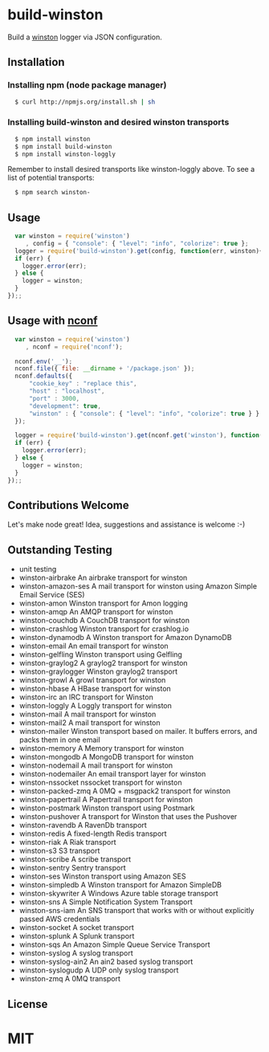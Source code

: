 # build-winston
Build a [winston][0] logger via JSON configuration.

## Installation

### Installing npm (node package manager)

``` sh
  $ curl http://npmjs.org/install.sh | sh
```

### Installing build-winston and desired winston transports

``` sh
  $ npm install winston
  $ npm install build-winston
  $ npm install winston-loggly
```

Remember to install desired transports like winston-loggly above. To see a list of potential transports:
``` sh
  $ npm search winston-
```

## Usage
``` js
  var winston = require('winston')
     , config = { "console": { "level": "info", "colorize": true };
  logger = require('build-winston').get(config, function(err, winston){
  if (err) {
    logger.error(err);
  } else {
    logger = winston;
  }
});;
```

## Usage with [nconf][1]
``` js
  var winston = require('winston')
     , nconf = require('nconf');

  nconf.env('__');
  nconf.file({ file: __dirname + '/package.json' });
  nconf.defaults({
      "cookie_key" : "replace this",
      "host" : "localhost",
      "port" : 3000,
      "development": true,
      "winston" : { "console": { "level": "info", "colorize": true } }
  });

  logger = require('build-winston').get(nconf.get('winston'), function(err, winston){
  if (err) {
    logger.error(err);
  } else {
    logger = winston;
  }
});;
```

## Contributions Welcome

Let's make node great! Idea, suggestions and assistance is welcome :-)

## Outstanding Testing
- unit testing
- winston-airbrake      An airbrake transport for winston
- winston-amazon-ses    A mail transport for winston using Amazon Simple Email Service (SES)
- winston-amon          Winston transport for Amon logging
- winston-amqp          An AMQP transport for winston
- winston-couchdb       A CouchDB transport for winston
- winston-crashlog      Winston transport for crashlog.io
- winston-dynamodb      A Winston transport for Amazon DynamoDB
- winston-email         An email transport for winston
- winston-gelfling      Winston transport using Gelfling
- winston-graylog2      A graylog2 transport for winston
- winston-graylogger    Winston graylog2 transport
- winston-growl         A growl transport for winston
- winston-hbase         A HBase transport for winston
- winston-irc           an IRC transport for Winston
- winston-loggly        A Loggly transport for winston
- winston-mail          A mail transport for winston
- winston-mail2         A mail transport for winston
- winston-mailer        Winston transport based on mailer. It buffers errors, and packs them in one email
- winston-memory        A Memory transport for winston
- winston-mongodb       A MongoDB transport for winston
- winston-nodemail      A mail transport for winston
- winston-nodemailer    An email transport layer for winston
- winston-nssocket      nssocket transport for winston
- winston-packed-zmq    A 0MQ + msgpack2 transport for winston
- winston-papertrail    A Papertrail transport for winston
- winston-postmark      Winston transport using Postmark
- winston-pushover      A transport for Winston that uses the Pushover
- winston-ravendb       A RavenDb transport
- winston-redis         A fixed-length Redis transport
- winston-riak          A Riak transport
- winston-s3            S3 transport
- winston-scribe        A scribe transport
- winston-sentry        Sentry transport
- winston-ses           Winston transport using Amazon SES
- winston-simpledb      A Winston transport for Amazon SimpleDB
- winston-skywriter     A Windows Azure table storage transport
- winston-sns           A Simple Notification System Transport
- winston-sns-iam       An SNS transport that works with or without explicitly passed AWS credentials
- winston-socket        A socket transport
- winston-splunk        A Splunk transport
- winston-sqs           An Amazon Simple Queue Service Transport
- winston-syslog        A syslog transport
- winston-syslog-ain2   An ain2 based syslog transport
- winston-syslogudp     A UDP only syslog transport
- winston-zmq           A 0MQ transport

## License

# MIT

[0]: https://github.com/flatiron/winston
[1]: https://github.com/flatiron/nconf